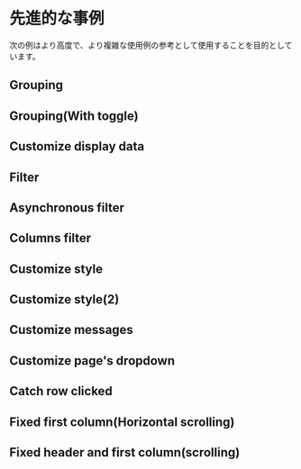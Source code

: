 <script setup>
import cusDisplayData from "../code/advance-examples/cus-display-data.vue";
import Filter from "../code/advance-examples/filter.vue";
import asyncFilter from "../code/advance-examples/async-filter.vue";
import catchRow  from "../code/advance-examples/catch-row.vue"
import filterInTable from "../code/advance-examples/filter-in-table.vue"
import fixedFirstColumn from "../code/advance-examples/fixed-first-column.vue"
import fixedHeaderAndFirstColumn from "../code/advance-examples/fixed-header-and-first-column.vue"
// import showControls from "../code/advance-examples/show-controls.vue"
import groupingWithToggle from "../code/advance-examples/grouping.vue"
import grouping from "../code/advance-examples/grouping2.vue"
import customizeStyle from "../code/advance-examples/custom-style.vue"
import customizeStyle2 from "../code/advance-examples/custom-style-2.vue"
import customizeMessages from "../code/advance-examples/cus-message.vue"
import customizePageDropdown from "../code/advance-examples/cus-page-drop.vue"

</script>

# 先進的な事例

次の例はより高度で、より複雑な使用例の参考として使用することを目的としています。

## Grouping

<grouping/>

## Grouping(With toggle)

<groupingWithToggle/>

## Customize display data

<cusDisplayData />

## Filter

<Filter />

## Asynchronous filter

<asyncFilter />

## Columns filter

<filterInTable />

## Customize style

<customizeStyle/>

## Customize style(2)

<customizeStyle2/>

## Customize messages

<customizeMessages/>

## Customize page's dropdown

<customizePageDropdown/>

## Catch row clicked

<catchRow/>

## Fixed first column(Horizontal scrolling)

<fixedFirstColumn/>

## Fixed header and first column(scrolling)

<fixedHeaderAndFirstColumn/>

<style>
.vtl-thead-th input{
    background-color: #fff;
}
</style>
